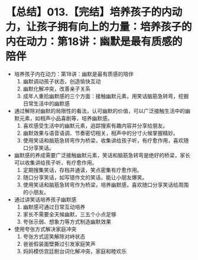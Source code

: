 # 【总结】013.【完结】培养孩子的内动力，让孩子拥有向上的力量：培养孩子的内在动力：第18讲：幽默是最有质感的陪伴

-   培养孩子内在动力：第18讲：幽默是最有质感的陪伴
    1.  幽默调动孩子状态，创造愉快互动
    2.  幽默化解冲突，改善亲子关系
    3.  成年人重拾幽默感的三个方面：接触幽默元素，用笑话脑筋急转弯，挖掘日常生活中的幽默感
-   通过解除对幽默的局限性的看法，认可幽默的价值，可以广泛接触生活中的幽默元素，如相声小品喜剧等，培养幽默感。
    1.  喜欢感受生活中的幽默元素，追踪搜索有趣内容并分享给朋友。
    2.  幽默效果与语音语调、节奏密切相关，相声中的分寸火候掌握精妙。
    3.  使用笑话和脑筋急转弯作为桥梁，收集讲给孩子听，有疗愈作用，喜欢随口分享笑话。
-   幽默感的养成需要广泛接触幽默元素，笑话和脑筋急转弯是绝好的桥梁，家长可以收集讲给孩子听，有疗愈作用。
    1.  定期搜集笑话，存档并通读，笑点密集有疗愈作用。
    2.  随口分享笑话，如写错作文的笑话，能让小朋友爆笑。
    3.  使用笑话和脑筋急转弯作为桥梁，培养幽默感，喜欢随口分享笑话给周围的小朋友。
-   通过讲笑话培养孩子幽默感
    1.  幽默感可通过日常互动培养
    2.  家长不需要全天候幽默，三五个小点足够
    3.  夸张示弱、想象力等方式制造幽默效果
-   使用夸张方式解决家庭冲突
    1.  夸张方式逗笑解除对峙状态
    2.  爸爸假装面壁撕过引发家庭笑声
    3.  妈妈模仿宫廷剧台词化解冲突，家庭和睦欢乐